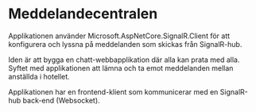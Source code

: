 # Meddelandecentralen
Applikationen använder Microsoft.AspNetCore.SignalR.Client för att konfigurera och lyssna på meddelanden som skickas från SignalR-hub.

Iden är att bygga en chatt-webbapplikation där alla kan prata med alla. 
Syftet med applikationen att lämna och ta emot meddelanden mellan anställda i hotellet.

Applikationen har en frontend-klient som kommunicerar med en SignalR-hub back-end (Websocket).
